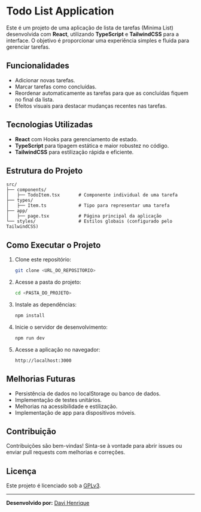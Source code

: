 # Todo List Application

Este é um projeto de uma aplicação de lista de tarefas (Minima List) desenvolvida com **React**, utilizando **TypeScript** e **TailwindCSS** para a interface. O objetivo é proporcionar uma experiência simples e fluida para gerenciar tarefas.

## Funcionalidades

- Adicionar novas tarefas.
- Marcar tarefas como concluídas.
- Reordenar automaticamente as tarefas para que as concluídas fiquem no final da lista.
- Efeitos visuais para destacar mudanças recentes nas tarefas.

## Tecnologias Utilizadas

- **React** com Hooks para gerenciamento de estado.
- **TypeScript** para tipagem estática e maior robustez no código.
- **TailwindCSS** para estilização rápida e eficiente.

## Estrutura do Projeto

```
src/
├── components/
│   ├── TodoItem.tsx       # Componente individual de uma tarefa
├── types/
│   ├── Item.ts            # Tipo para representar uma tarefa
├── app/
│   ├── page.tsx           # Página principal da aplicação
└── styles/                # Estilos globais (configurado pelo TailwindCSS)
```

## Como Executar o Projeto

1. Clone este repositório:

   ```bash
   git clone <URL_DO_REPOSITORIO>
   ```

2. Acesse a pasta do projeto:

   ```bash
   cd <PASTA_DO_PROJETO>
   ```

3. Instale as dependências:

   ```bash
   npm install
   ```

4. Inicie o servidor de desenvolvimento:

   ```bash
   npm run dev
   ```

5. Acesse a aplicação no navegador:

   ```
   http://localhost:3000
   ```

## Melhorias Futuras

- Persistência de dados no localStorage ou banco de dados.
- Implementação de testes unitários.
- Melhorias na acessibilidade e estilização.
- Implementação de app para dispositivos móveis.

## Contribuição

Contribuições são bem-vindas! Sinta-se à vontade para abrir issues ou enviar pull requests com melhorias e correções.

## Licença

Este projeto é licenciado sob a [GPLv3](LICENSE).

---

**Desenvolvido por:** [Davi Henrique](https://github.com/davihenriquedev1)
